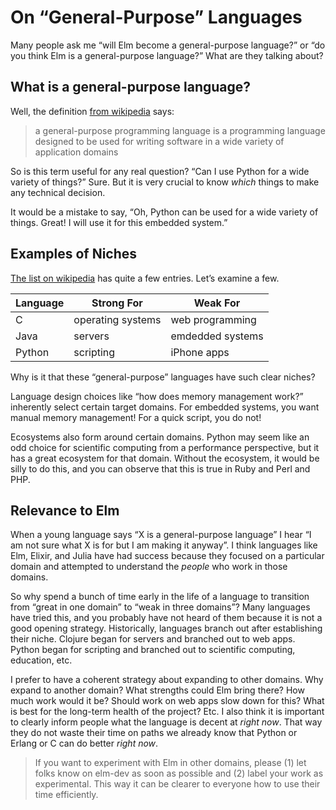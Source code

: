 # On “General-Purpose” Languages

Many people ask me “will Elm become a general-purpose language?” or “do you think Elm is a general-purpose language?” What are they talking about?


## What is a general-purpose language?

Well, the definition [from wikipedia](https://en.wikipedia.org/wiki/General-purpose_programming_language) says:

> a general-purpose programming language is a programming language designed to be used for writing software in a wide variety of application domains

So is this term useful for any real question? “Can I use Python for a wide variety of things?” Sure. But it is very crucial to know *which* things to make any technical decision.

It would be a mistake to say, “Oh, Python can be used for a wide variety of things. Great! I will use it for this embedded system.”


## Examples of Niches

[The list on wikipedia](https://en.wikipedia.org/wiki/General-purpose_programming_language) has quite a few entries. Let’s examine a few.

| Language | Strong For        | Weak For         |
|----------|-------------------|------------------|
| C        | operating systems | web programming  |
| Java     | servers           | emdedded systems |
| Python   | scripting         | iPhone apps      |

Why is it that these “general-purpose” languages have such clear niches?

Language design choices like “how does memory management work?” inherently select certain target domains. For embedded systems, you want manual memory management! For a quick script, you do not!

Ecosystems also form around certain domains. Python may seem like an odd choice for scientific computing from a performance perspective, but it has a great ecosystem for that domain. Without the ecosystem, it would be silly to do this, and you can observe that this is true in Ruby and Perl and PHP.


## Relevance to Elm

When a young language says “X is a general-purpose language” I hear “I am not sure what X is for but I am making it anyway”. I think languages like Elm, Elixir, and Julia have had success because they focused on a particular domain and attempted to understand the *people* who work in those domains.

So why spend a bunch of time early in the life of a language to transition from “great in one domain” to “weak in three domains”? Many languages have tried this, and you probably have not heard of them because it is not a good opening strategy. Historically, languages branch out after establishing their niche. Clojure began for servers and branched out to web apps. Python began for scripting and branched out to scientific computing, education, etc.

I prefer to have a coherent strategy about expanding to other domains. Why expand to another domain? What strengths could Elm bring there? How much work would it be? Should work on web apps slow down for this? What is best for the long-term health of the project? Etc. I also think it is important to clearly inform people what the language is decent at *right now*. That way they do not waste their time on paths we already know that Python or Erlang or C can do better *right now*.

> If you want to experiment with Elm in other domains, please (1) let folks know on elm-dev as soon as possible and (2) label your work as experimental. This way it can be clearer to everyone how to use their time efficiently.
